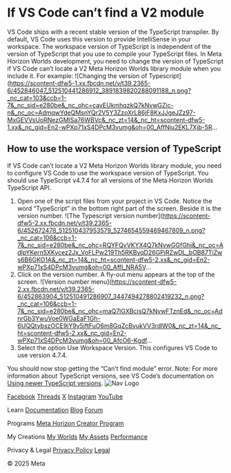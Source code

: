 # If VS Code can’t find a V2 module

 VS Code ships with a recent stable version of the TypeScript transpiler. By
default, VS Code uses this version to provide IntelliSense in your workspace. The
workspace version of TypeScript is independent of the version of TypeScript that
you use to compile your TypeScript files. In Meta Horizon Worlds development, you need to change the version of TypeScript
if VS Code can’t locate a V2 Meta Horizon Worlds library module when you
include it. For example: ![Changing the version of Typescript](https://scontent-dfw5-1.xx.fbcdn.net/v/t39.2365-6/452846047_512510441286912_3891839820288091188_n.png?_nc_cat=103&ccb=1-7&_nc_sid=e280be&_nc_ohc=cavEUkmhqzkQ7kNvwGZic-n&_nc_oc=AdmqwYdeQMsnYQr2V5Y3ZzoXrL86jF8KxJJgeJZz97-MxGEVVsUoRNezGMlSa76WBVc&_nc_zt=14&_nc_ht=scontent-dfw5-1.xx&_nc_gid=En2-wPXp71xS4DPcM3vumg&oh=00_AffNju2EKL7Xjb-5R...
  
## How to use the workspace version of TypeScript

 If VS Code can’t locate a V2 Meta Horizon Worlds library module, you need to
configure VS Code to use the workspace version of TypeScript. You should use
TypeScript v4.7.4 for all versions of the Meta Horizon Worlds TypeScript API.
1. Open one of the script files from your project in VS Code. Notice the word
“TypeScript” in the bottom right part of the screen. Beside it is the version number.
 ![The Typescript version number](https://scontent-dfw5-2.xx.fbcdn.net/v/t39.2365-6/452672478_512510437953579_5274654559469467809_n.png?_nc_cat=106&ccb=1-7&_nc_sid=e280be&_nc_ohc=RQYFQvVKYX4Q7kNvwGGfGhj&_nc_oc=AdlpYKern5XKycez2Jx_VoFLPw219Th5RKByqD26GPjRZwDL_bOB87TiZws6B6GKO1A&_nc_zt=14&_nc_ht=scontent-dfw5-2.xx&_nc_gid=En2-wPXp71xS4DPcM3vumg&oh=00_AffI_NRA5V...
1. Click on the version number. A fly-out menu appears at the top of the screen.
 ![Version number menu](https://scontent-dfw5-2.xx.fbcdn.net/v/t39.2365-6/452863904_512510491286907_3447494278802419232_n.png?_nc_cat=106&ccb=1-7&_nc_sid=e280be&_nc_ohc=maQ7lGXBcjsQ7kNvwFTznEd&_nc_oc=AdnrGb3YwuVoe0WGaEaF1Gh-6UQQtybszOCE9iY9y5jftFuO6m8GqZcByukVV3rdlW0&_nc_zt=14&_nc_ht=scontent-dfw5-2.xx&_nc_gid=En2-wPXp71xS4DPcM3vumg&oh=00_AfcO6-Kgdf...
1. Select the option Use Workspace Version. This configures VS Code to use version 4.7.4.

 You should now stop getting the “Can’t find module” error. Note: For more information about TypeScript versions, see VS Code’s documentation on
[Using newer TypeScript versions](https://code.visualstudio.com/docs/typescript/typescript-compiling#_using-newer-typescript-versions).    ![Nav Logo](https://static.xx.fbcdn.net/rsrc.php/yE/r/3SoBlk8EqOQ.svg)


[Facebook](https://www.facebook.com/MetaHorizon/)
[Threads](https://www.threads.com/@metahorizon)
[X](https://x.com/MetaHorizon)
[Instagram](https://www.instagram.com/metahorizon/)
[YouTube](https://www.youtube.com/@MetaQuestVR)

 Learn
[Documentation](https://developers.meta.com/horizon-worlds/learn/documentation/)
[Blog](https://developers.meta.com/horizon/blog/)
[Forum](https://communityforums.atmeta.com/t5/Creator-Forum/ct-p/Meta_Horizon_Creator_Forums)

 Programs
[Meta Horizon Creator Program](https://developers.meta.com/horizon-worlds/programs/)

 My Creations
[My Worlds](https://horizon.meta.com/creator/worlds_all/?utm_source=horizon_worlds_creator)
[My Assets](https://horizon.meta.com/creator/assets/?utm_source=horizon_worlds_creator)
[Performance](https://horizon.meta.com/creator/performance/traces/?utm_source=horizon_worlds_creator)

 Privacy & Legal
[Privacy Policy](https://www.meta.com/legal/privacy-policy/)
[Legal](https://www.meta.com/legal/supplemental-terms-of-service/)

 © 2025 Meta
